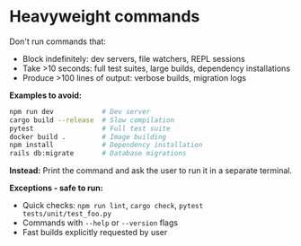 # Heavyweight commands

Don't run commands that:

- Block indefinitely: dev servers, file watchers, REPL sessions
- Take >10 seconds: full test suites, large builds, dependency installations
- Produce >100 lines of output: verbose builds, migration logs

**Examples to avoid:**

```bash
npm run dev            # Dev server
cargo build --release  # Slow compilation
pytest                 # Full test suite
docker build .         # Image building
npm install            # Dependency installation
rails db:migrate       # Database migrations
```

**Instead:** Print the command and ask the user to run it in a separate terminal.

**Exceptions - safe to run:**

- Quick checks: `npm run lint`, `cargo check`, `pytest tests/unit/test_foo.py`
- Commands with `--help` or `--version` flags
- Fast builds explicitly requested by user
